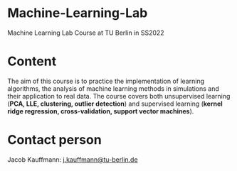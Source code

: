 # Machine-Learning-Lab
Machine Learning Lab Course at TU Berlin in SS2022

# Content 
The aim of this course is to practice the implementation of learning algorithms, the analysis of machine learning methods in simulations and their application to real data. The course covers both unsupervised learning (**PCA, LLE, clustering, outlier detection**) and supervised learning (**kernel ridge regression, cross-validation, support vector machines**).

# Contact person
Jacob Kauffmann: j.kauffmann@tu-berlin.de